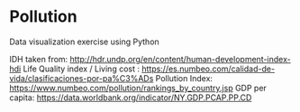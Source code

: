 # Pollution
Data visualization exercise using Python

IDH taken from: http://hdr.undp.org/en/content/human-development-index-hdi 
Life Quality index / Living cost : https://es.numbeo.com/calidad-de-vida/clasificaciones-por-pa%C3%ADs
Pollution Index: https://www.numbeo.com/pollution/rankings_by_country.jsp
GDP per capita: https://data.worldbank.org/indicator/NY.GDP.PCAP.PP.CD

